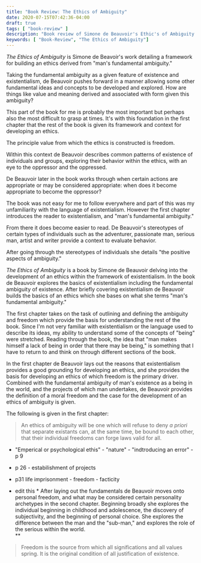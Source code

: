 ```yaml
---
title: "Book Review: The Ethics of Ambiguity"
date: 2020-07-15T07:42:36-04:00
draft: true
tags: [ "book-review" ]
description: "Book review of Simone de Beauvoir's Ethic's of Ambiguity."
keywords: [ "Book-Review", "The Ethics of Ambiguity"]
---
```



*The Ethics of Ambiguity* is Simone de Beavoir's work detailing a
framework for building an ethics derived from "man's fundamental
ambiguity."

Taking the fundamental ambiguity as a given feature of existence and
existentialism, de Beauvoir pushes forward in a manner allowing some
other fundamental ideas and concepts to be developed and explored.
How are things like value and meaning derived and associated with form
given this ambiguity?

This part of the book for me is probably the most important but
perhaps also the most difficult to grasp at times.  It's with this
foundation in the first chapter that the rest of the book is given its
framework and context for developing an ethics.

The principle value from which the ethics is constructed is freedom.

Within this context de Beauvoir describes common patterns of
existence of individuals and groups, exploring their behavior within
the ethics, with an eye to the oppressor and the oppressed.

De Beauvoir later in the book works through when certain actions are
appropriate or may be considered appropriate:  when does it become
appropriate to become the oppressor?

The book was not easy for me to follow everywhere and part of this was
my unfamiliarity with the language of existentialism.  However the
first chapter introduces the reader to existentialism, and "man's
fundamental ambiguity."

From there it does become easier to read.  De Beauvoir's stereotypes
of certain types of individuals such as the adventurer, passionate
man, serious man, artist and writer provide a context to evaluate
behavior.

After going through the stereotypes of individuals she details "the
positive aspects of ambiguity."  




*The Ethics of Ambiguity* is a book by Simone de Beauvoir delving into
the development of an ethics within the framework of existentialism.
In the book de Beauvoir explores the basics of existentialism
including the fundamental ambiguity of existence.  After briefly
covering existentialism de Beauvoir builds the basics of an ethics
which she bases on what she terms "man's fundamental ambiguity."



The first chapter takes on the task of outlining and defining the
ambiguity and freedom which provide the basis for understanding the
rest of the book.  Since I'm not very familiar with existentialism or
the language used to describe its ideas, my ability to understand some
of the concepts of "being" were stretched.  Reading through the book,
the idea that "man makes himself a lack of being in order that there
may be being," is something that I have to return to and think on
through different sections of the book.  

In the first chapter de Beauvoir lays out the reasons that
existentialism provides a good grounding for developing an ethics, and
she provides the basis for developing an ethics of which freedom is
the primary driver.  Combined with the fundamental ambiguity of man's
existence as a being in the world, and the projects of which man
undertakes, de Beauvoir provides the definition of a moral freedom and
the case for the development of an ethics of ambiguity is given.


The following is given in the first chapter:

> An ethics of ambiguity will be one which will refuse to deny *a
  priori* that separate existants can, at the same time, be bound to
  each other, that their individual freedoms can forge laws valid for
  all.





* "Emperical or psychological ethis" - "nature" - "indtroducing an
  error" - p 9

- p 26 - estabilishment of projects


- p31 life imprisonment - freedom - facticity


* edit this *
After laying out the fundamentals de Beauvoir moves onto personal
freedom, and what may be considered certain personality archetypes in
the second chapter.  Beginning broadly she explores the individual
beginning in childhood and adolescence, the discovery of subjectivity,
and the beginning of personal choice.  She explores the difference
between the man and the "sub-man," and explores the role of the
serious within the world.  
**






> Freedom is the source from which all significations and all values
  spring.  It is the original condition of all justification of
  existence.





